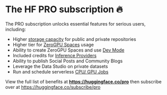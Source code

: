 # The HF PRO subscription 🔥

The PRO subscription unlocks essential features for serious users, including:

- Higher [storage capacity](./storage-limits) for public and private repositories
- Higher tier for [ZeroGPU Spaces](./spaces-zerogpu) usage
- Ability to create ZeroGPU Spaces and use [Dev Mode](./spaces-dev-mode)
- Included credits for [Inference Providers](/docs/inference-providers/)
- Ability to publish Social Posts and Community Blogs
- Leverage the Data Studio on private datasets
- Run and schedule serverless [CPU/ GPU Jobs](https://huggingface.co/docs/huggingface_hub/en/guides/jobs) 

View the full list of benefits at **https://huggingface.co/pro** then subscribe over at https://huggingface.co/subscribe/pro